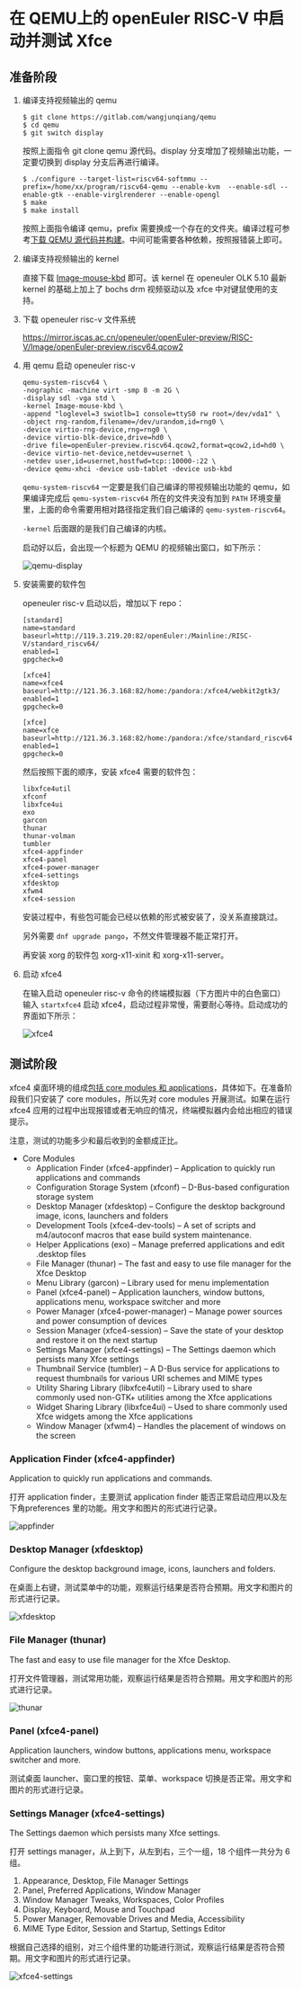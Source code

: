 # 在 QEMU上的 openEuler RISC-V 中启动并测试 Xfce

## 准备阶段

1.  编译支持视频输出的 qemu

    ``` console
    $ git clone https://gitlab.com/wangjunqiang/qemu
    $ cd qemu
    $ git switch display
    ```

    按照上面指令 git clone qemu 源代码。display 分支增加了视频输出功能，一定要切换到 display 分支后再进行编译。

    ``` console
    $ ./configure --target-list=riscv64-softmmu --prefix=/home/xx/program/riscv64-qemu --enable-kvm  --enable-sdl --enable-gtk --enable-virglrenderer --enable-opengl
    $ make
    $ make install
    ```

    按照上面指令编译 qemu，prefix 需要换成一个存在的文件夹。编译过程可参考[下载 QEMU 源代码并构建](https://gitee.com/openeuler/RISC-V/blob/master/doc/tutorials/vm-qemu-oErv.md#i-%E4%B8%8B%E8%BD%BD-qemu-%E6%BA%90%E4%BB%A3%E7%A0%81%E5%B9%B6%E6%9E%84%E5%BB%BA)。中间可能需要各种依赖，按照报错装上即可。

2.  编译支持视频输出的 kernel

    直接下载 [Image-mouse-kbd](Image-mouse-kbd) 即可。该 kernel 在 openeuler OLK 5.10 最新 kernel 的基础上加上了 bochs drm 视频驱动以及 xfce 中对键鼠使用的支持。

3.  下载 openeuler risc-v 文件系统

    https://mirror.iscas.ac.cn/openeuler/openEuler-preview/RISC-V/Image/openEuler-preview.riscv64.qcow2

4.  用 qemu 启动 openeuler risc-v

    ```
    qemu-system-riscv64 \
    -nographic -machine virt -smp 8 -m 2G \
    -display sdl -vga std \
    -kernel Image-mouse-kbd \
    -append "loglevel=3 swiotlb=1 console=ttyS0 rw root=/dev/vda1" \
    -object rng-random,filename=/dev/urandom,id=rng0 \
    -device virtio-rng-device,rng=rng0 \
    -device virtio-blk-device,drive=hd0 \
    -drive file=openEuler-preview.riscv64.qcow2,format=qcow2,id=hd0 \
    -device virtio-net-device,netdev=usernet \
    -netdev user,id=usernet,hostfwd=tcp::10000-:22 \
    -device qemu-xhci -device usb-tablet -device usb-kbd
    ```

    `qemu-system-riscv64` 一定要是我们自己编译的带视频输出功能的 qemu，如果编译完成后 `qemu-system-riscv64` 所在的文件夹没有加到 `PATH` 环境变量里，上面的命令需要用相对路径指定我们自己编译的 `qemu-system-riscv64`。

    `-kernel` 后面跟的是我们自己编译的内核。

    启动好以后，会出现一个标题为 QEMU 的视频输出窗口，如下所示：

    ![qemu-display](images/qemu-display.png)

5.  安装需要的软件包

    openeuler risc-v 启动以后，增加以下 repo：

    ```
    [standard]
    name=standard
    baseurl=http://119.3.219.20:82/openEuler:/Mainline:/RISC-V/standard_riscv64/
    enabled=1
    gpgcheck=0

    [xfce4]
    name=xfce4
    baseurl=http://121.36.3.168:82/home:/pandora:/xfce4/webkit2gtk3/
    enabled=1
    gpgcheck=0

    [xfce]
    name=xfce
    baseurl=http://121.36.3.168:82/home:/pandora:/xfce/standard_riscv64/
    enabled=1
    gpgcheck=0
    ```

    然后按照下面的顺序，安装 xfce4 需要的软件包：

    ```
    libxfce4util
    xfconf
    libxfce4ui
    exo
    garcon
    thunar
    thunar-volman
    tumbler
    xfce4-appfinder
    xfce4-panel
    xfce4-power-manager
    xfce4-settings
    xfdesktop
    xfwm4
    xfce4-session
    ```

    安装过程中，有些包可能会已经以依赖的形式被安装了，没关系直接跳过。

    另外需要 `dnf upgrade pango`，不然文件管理器不能正常打开。

    再安装 xorg 的软件包 xorg-x11-xinit 和 xorg-x11-server。

6.  启动 xfce4

    在输入启动 openeuler risc-v 命令的终端模拟器（下方图片中的白色窗口）输入 `startxfce4` 启动 xfce4，启动过程非常慢，需要耐心等待。启动成功的界面如下所示：

    ![xfce4](images/xfce4.png)

## 测试阶段

xfce4 桌面环境的组成[包括 core modules 和 applications](https://docs.xfce.org/start)，具体如下。在准备阶段我们只安装了 core modules，所以先对 core modules 开展测试。如果在运行 xfce4 应用的过程中出现报错或者无响应的情况，终端模拟器内会给出相应的错误提示。

注意，测试的功能多少和最后收到的金额成正比。

- Core Modules
  - Application Finder (xfce4-appfinder) – Application to quickly run applications and commands
  - Configuration Storage System (xfconf) – D-Bus-based configuration storage system
  - Desktop Manager (xfdesktop) – Configure the desktop background image, icons, launchers and folders
  - Development Tools (xfce4-dev-tools) – A set of scripts and m4/autoconf macros that ease build system maintenance.
  - Helper Applications (exo) – Manage preferred applications and edit .desktop files
  - File Manager (thunar) – The fast and easy to use file manager for the Xfce Desktop
  - Menu Library (garcon) – Library used for menu implementation
  - Panel (xfce4-panel) – Application launchers, window buttons, applications menu, workspace switcher and more
  - Power Manager (xfce4-power-manager) – Manage power sources and power consumption of devices
  - Session Manager (xfce4-session) – Save the state of your desktop and restore it on the next startup
  - Settings Manager (xfce4-settings) – The Settings daemon which persists many Xfce settings
  - Thumbnail Service (tumbler) – A D-Bus service for applications to request thumbnails for various URI schemes and MIME types
  - Utility Sharing Library (libxfce4util) – Library used to share commonly used non-GTK+ utilities among the Xfce applications
  - Widget Sharing Library (libxfce4ui) – Used to share commonly used Xfce widgets among the Xfce applications
  - Window Manager (xfwm4) – Handles the placement of windows on the screen

### Application Finder (xfce4-appfinder)

Application to quickly run applications and commands.

打开 application finder，主要测试 application finder 能否正常启动应用以及左下角preferences 里的功能。用文字和图片的形式进行记录。

![appfinder](images/appfinder.png)

### Desktop Manager (xfdesktop)

Configure the desktop background image, icons, launchers and folders.

在桌面上右键，测试菜单中的功能，观察运行结果是否符合预期。用文字和图片的形式进行记录。

![xfdesktop](images/xfdesktop.png)

### File Manager (thunar)

The fast and easy to use file manager for the Xfce Desktop.

打开文件管理器，测试常用功能，观察运行结果是否符合预期。用文字和图片的形式进行记录。

![thunar](images/thunar.png)

### Panel (xfce4-panel)

Application launchers, window buttons, applications menu, workspace switcher and more.

测试桌面 launcher、窗口里的按钮、菜单、workspace 切换是否正常。用文字和图片的形式进行记录。

### Settings Manager (xfce4-settings)

The Settings daemon which persists many Xfce settings.

打开 settings manager，从上到下，从左到右，三个一组，18 个组件一共分为 6 组。

1.  Appearance, Desktop, File Manager Settings
2.  Panel, Preferred Applications, Window Manager
3.  Window Manager Tweaks, Workspaces, Color Profiles
4.  Display, Keyboard, Mouse and Touchpad
5.  Power Manager, Removable Drives and Media, Accessibility
6.  MIME Type Editor, Session and Startup, Settings Editor

根据自己选择的组别，对三个组件里的功能进行测试，观察运行结果是否符合预期。用文字和图片的形式进行记录。

![xfce4-settings](images/xfce4-settings.png)
